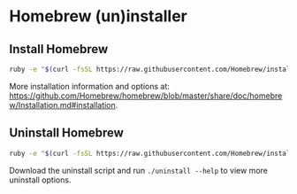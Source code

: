 # Homebrew (un)installer
## Install Homebrew
```bash
ruby -e "$(curl -fsSL https://raw.githubusercontent.com/Homebrew/install/master/install)"
```

More installation information and options at:
https://github.com/Homebrew/homebrew/blob/master/share/doc/homebrew/Installation.md#installation.

## Uninstall Homebrew
```bash
ruby -e "$(curl -fsSL https://raw.githubusercontent.com/Homebrew/install/master/uninstall)"
```

Download the uninstall script and run `./uninstall --help` to view more uninstall options.
